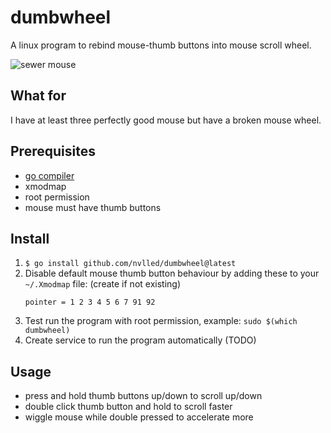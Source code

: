 # dumbwheel

A linux program to rebind mouse-thumb buttons
into mouse scroll wheel.

![sewer mouse](sewer-mouse.jpg)

## What for

I have at least three perfectly good mouse but
have a broken mouse wheel.

## Prerequisites

- [go compiler](https://go.dev/dl/)
- xmodmap
- root permission
- mouse must have thumb buttons

## Install

1. `$ go install github.com/nvlled/dumbwheel@latest`
2. Disable default mouse thumb button behaviour by
   adding these to your `~/.Xmodmap` file: (create if not existing)
   ```
   pointer = 1 2 3 4 5 6 7 91 92
   ```
3. Test run the program with root permission, example: `sudo $(which dumbwheel)`
4. Create service to run the program automatically (TODO)

## Usage

- press and hold thumb buttons up/down to scroll up/down
- double click thumb button and hold to scroll faster
- wiggle mouse while double pressed to accelerate more
